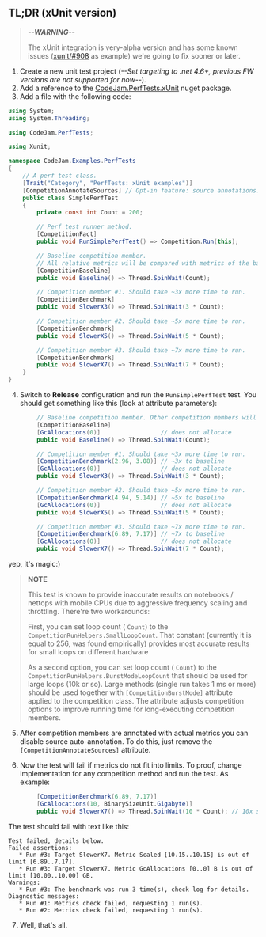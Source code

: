 ## TL;DR (xUnit version)

> ***--WARNING--***
>
> The xUnit integration is very-alpha version and has some known issues ([xunit/#908](https://github.com/xunit/xunit/issues/908) as example) we're going to fix sooner or later.

1. Create a new unit test project (*--Set targeting to .net 4.6+, previous FW versions are not supported for now--*).
2. Add a reference to the [CodeJam.PerfTests.xUnit](https://www.nuget.org/packages/CodeJam.PerfTests.xUnit) nuget package.
3. Add a file with the following code:
```c#
using System;
using System.Threading;

using CodeJam.PerfTests;

using Xunit;

namespace CodeJam.Examples.PerfTests
{
	// A perf test class.
	[Trait("Category", "PerfTests: xUnit examples")]
	[CompetitionAnnotateSources] // Opt-in feature: source annotations.
	public class SimplePerfTest
	{
		private const int Count = 200;

		// Perf test runner method.
		[CompetitionFact]
		public void RunSimplePerfTest() => Competition.Run(this);

		// Baseline competition member.
		// All relative metrics will be compared with metrics of the baseline method.
		[CompetitionBaseline]
		public void Baseline() => Thread.SpinWait(Count);

		// Competition member #1. Should take ~3x more time to run.
		[CompetitionBenchmark]
		public void SlowerX3() => Thread.SpinWait(3 * Count);

		// Competition member #2. Should take ~5x more time to run.
		[CompetitionBenchmark]
		public void SlowerX5() => Thread.SpinWait(5 * Count);

		// Competition member #3. Should take ~7x more time to run.
		[CompetitionBenchmark]
		public void SlowerX7() => Thread.SpinWait(7 * Count);
	}
}
```

4. Switch to **Release** configuration and run the `RunSimplePerfTest` test. You should get something like this (look at attribute parameters):
```c#
		// Baseline competition member. Other competition members will be compared with this.
		[CompetitionBaseline]
		[GcAllocations(0)]                 // does not allocate
		public void Baseline() => Thread.SpinWait(Count);

		// Competition member #1. Should take ~3x more time to run.
		[CompetitionBenchmark(2.96, 3.08)] // ~3x to baseline
		[GcAllocations(0)]                 // does not allocate
		public void SlowerX3() => Thread.SpinWait(3 * Count);

		// Competition member #2. Should take ~5x more time to run.
		[CompetitionBenchmark(4.94, 5.14)] // ~5x to baseline
		[GcAllocations(0)]                 // does not allocate
		public void SlowerX5() => Thread.SpinWait(5 * Count);

		// Competition member #3. Should take ~7x more time to run.
		[CompetitionBenchmark(6.89, 7.17)] // ~7x to baseline
		[GcAllocations(0)]                 // does not allocate
		public void SlowerX7() => Thread.SpinWait(7 * Count);
```
yep, it's magic:)

 > **NOTE**
 >
 > This test is known to provide inaccurate results on notebooks / nettops with mobile CPUs due to aggressive frequency scaling and throttling. There're two workarounds:
 >
 > First, you can set loop count ( `Count`) to the `CompetitionRunHelpers.SmallLoopCount`. That constant (currently it is equal to 256, was found empirically) provides most accurate results for small loops on different hardware 
 >
 > As a second option, you can set loop count ( `Count`) to the `CompetitionRunHelpers.BurstModeLoopCount` that should be used for large loops (10k or so). Large methods (single run takes 1 ms or more) should be used together with `[CompetitionBurstMode]` attribute applied to the competition class. The attribute adjusts competition options to improve running time for long-executing competition members.

5. After competition members are annotated with actual metrics you can disable source auto-annotation. To do this, just remove the `[CompetitionAnnotateSources]` attribute.

6. Now the test will fail if metrics do not fit into limits. To proof, change implementation for any competition method and run the test. As example:
```c#
		[CompetitionBenchmark(6.89, 7.17)]
		[GcAllocations(10, BinarySizeUnit.Gigabyte)]
		public void SlowerX7() => Thread.SpinWait(10 * Count); // 10x slower
```
 The test should fail with text like this:
 ```
Test failed, details below.
Failed assertions:
	* Run #3: Target SlowerX7. Metric Scaled [10.15..10.15] is out of limit [6.89..7.17].
	* Run #3: Target SlowerX7. Metric GcAllocations [0..0] B is out of limit [10.00..10.00] GB.
Warnings:
	* Run #3: The benchmark was run 3 time(s), check log for details.
Diagnostic messages:
	* Run #1: Metrics check failed, requesting 1 run(s).
	* Run #2: Metrics check failed, requesting 1 run(s).
 ```

7. Well, that's all.
